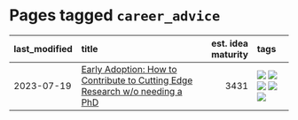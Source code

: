 # Pages tagged `career_advice`

|last_modified|title|est. idea maturity|tags
|:---|:---|---:|:---|
|2023-07-19|[Early Adoption: How to Contribute to Cutting Edge Research w/o needing a PhD](../early_adoption_and_fomo.md)|3431|[![](https://img.shields.io/badge/tag-autobiographical-ad342b)](../tags/autobiographical.md) [![](https://img.shields.io/badge/tag-career_advice-f59257)](../tags/career_advice.md) [![](https://img.shields.io/badge/tag-early_adoption-467a7)](../tags/early_adoption.md) [![](https://img.shields.io/badge/tag-mentoring-bbc42)](../tags/mentoring.md) [![](https://img.shields.io/badge/tag-reddit-ca4f5a)](../tags/reddit.md)|
